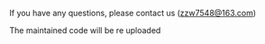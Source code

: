 

If you have any questions, please contact us (zzw7548@163.com)
 
The maintained code will be re uploaded

